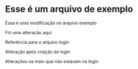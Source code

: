 # Esse é um arquivo de exemplo

Essa é uma modificação no arquivo exemplo

Fiz uma alteração aqui

Referência para o arquivo login

Alteração após criação do login

Alterações na main que não estavam na login


